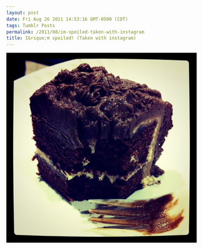```yaml
---
layout: post
date: Fri Aug 26 2011 14:53:16 GMT-0500 (CDT)
tags: Tumblr Posts
permalink: /2011/08/im-spoiled-taken-with-instagram
title: I&rsquo;m spoiled! (Taken with instagram)
---
```


![](/public/assets/tumblr/tumblr_lqjwktxRvw1qa4klho1_1280.jpg)
